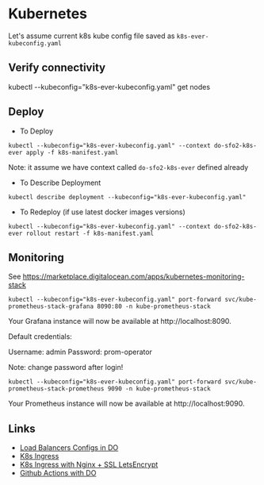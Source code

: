 # Kubernetes

Let's assume current k8s kube config file saved as `k8s-ever-kubeconfig.yaml`

## Verify connectivity

kubectl --kubeconfig="k8s-ever-kubeconfig.yaml" get nodes

## Deploy

-   To Deploy

`kubectl --kubeconfig="k8s-ever-kubeconfig.yaml" --context do-sfo2-k8s-ever apply -f k8s-manifest.yaml`

Note: it assume we have context called `do-sfo2-k8s-ever` defined already

-   To Describe Deployment

`kubectl describe deployment --kubeconfig="k8s-ever-kubeconfig.yaml"`

-   To Redeploy (if use latest docker images versions)

`kubectl --kubeconfig="k8s-ever-kubeconfig.yaml" --context do-sfo2-k8s-ever rollout restart -f k8s-manifest.yaml`

## Monitoring

See <https://marketplace.digitalocean.com/apps/kubernetes-monitoring-stack>

`kubectl --kubeconfig="k8s-ever-kubeconfig.yaml" port-forward svc/kube-prometheus-stack-grafana 8090:80 -n kube-prometheus-stack`

Your Grafana instance will now be available at http://localhost:8090.

Default credentials:

Username: admin
Password: prom-operator

Note: change password after login!

`kubectl --kubeconfig="k8s-ever-kubeconfig.yaml" port-forward svc/kube-prometheus-stack-prometheus 9090 -n kube-prometheus-stack`

Your Prometheus instance will now be available at http://localhost:9090.

## Links

-   [Load Balancers Configs in DO](https://www.digitalocean.com/docs/kubernetes/how-to/configure-load-balancers)
-   [K8s Ingress](https://kubernetes.io/docs/concepts/services-networking/ingress/#ingress-controllers)
-   [K8s Ingress with Nginx + SSL LetsEncrypt](https://www.digitalocean.com/community/tutorials/how-to-set-up-an-nginx-ingress-with-cert-manager-on-digitalocean-kubernetes)
-   [Github Actions with DO](https://github.com/do-community/example-doctl-action/blob/master/.github/workflows/workflow.yaml)
